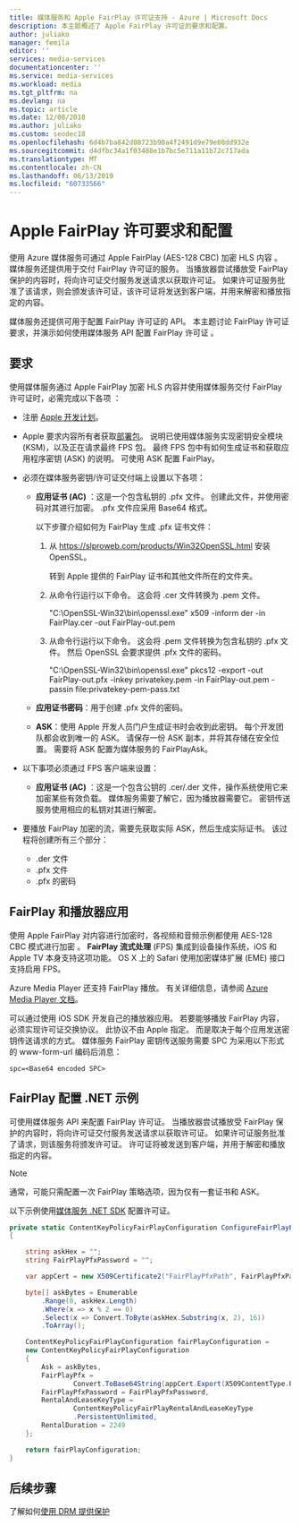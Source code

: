 ```yaml
---
title: 媒体服务和 Apple FairPlay 许可证支持 - Azure | Microsoft Docs
description: 本主题概述了 Apple FairPlay 许可证的要求和配置。
author: juliako
manager: femila
editor: ''
services: media-services
documentationcenter: ''
ms.service: media-services
ms.workload: media
ms.tgt_pltfrm: na
ms.devlang: na
ms.topic: article
ms.date: 12/08/2018
ms.author: juliako
ms.custom: seodec18
ms.openlocfilehash: 6d4b7ba842d08723b90a4f2491d9e79e68dd932e
ms.sourcegitcommit: d4dfbc34a1f03488e1b7bc5e711a11b72c717ada
ms.translationtype: MT
ms.contentlocale: zh-CN
ms.lasthandoff: 06/13/2019
ms.locfileid: "60733566"
---
```

# <a name="apple-fairplay-license-requirements-and-configuration"></a>Apple FairPlay 许可要求和配置 

使用 Azure 媒体服务可通过 Apple FairPlay (AES-128 CBC) 加密 HLS 内容  。 媒体服务还提供用于交付 FairPlay 许可证的服务。 当播放器尝试播放受 FairPlay 保护的内容时，将向许可证交付服务发送请求以获取许可证。 如果许可证服务批准了该请求，则会颁发该许可证，该许可证将发送到客户端，并用来解密和播放指定的内容。

媒体服务还提供可用于配置 FairPlay 许可证的 API。 本主题讨论 FairPlay 许可证要求，并演示如何使用媒体服务 API 配置 FairPlay 许可证  。 

## <a name="requirements"></a>要求

使用媒体服务通过 Apple FairPlay 加密 HLS 内容并使用媒体服务交付 FairPlay 许可证时，必需完成以下各项  ：

* 注册 [Apple 开发计划](https://developer.apple.com/)。
* Apple 要求内容所有者获取[部署包](https://developer.apple.com/contact/fps/)。 说明已使用媒体服务实现密钥安全模块 (KSM)，以及正在请求最终 FPS 包。 最终 FPS 包中有如何生成证书和获取应用程序密钥 (ASK) 的说明。 可使用 ASK 配置 FairPlay。
* 必须在媒体服务密钥/许可证交付端上设置以下各项：

    * **应用证书 (AC)** ：这是一个包含私钥的 .pfx 文件。 创建此文件，并使用密码对其进行加密。 .pfx 文件应采用 Base64 格式。

        以下步骤介绍如何为 FairPlay 生成 .pfx 证书文件：

        1. 从 https://slproweb.com/products/Win32OpenSSL.html 安装 OpenSSL。

            转到 Apple 提供的 FairPlay 证书和其他文件所在的文件夹。
        2. 从命令行运行以下命令。 这会将 .cer 文件转换为 .pem 文件。

            "C:\OpenSSL-Win32\bin\openssl.exe" x509 -inform der -in FairPlay.cer -out FairPlay-out.pem
        3. 从命令行运行以下命令。 这会将 .pem 文件转换为包含私钥的 .pfx 文件。 然后 OpenSSL 会要求提供 .pfx 文件的密码。

            "C:\OpenSSL-Win32\bin\openssl.exe" pkcs12 -export -out FairPlay-out.pfx -inkey privatekey.pem -in FairPlay-out.pem -passin file:privatekey-pem-pass.txt
            
    * **应用证书密码**：用于创建 .pfx 文件的密码。
    * **ASK**：使用 Apple 开发人员门户生成证书时会收到此密钥。 每个开发团队都会收到唯一的 ASK。 请保存一份 ASK 副本，并将其存储在安全位置。 需要将 ASK 配置为媒体服务的 FairPlayAsk。
    
* 以下事项必须通过 FPS 客户端来设置：

  * **应用证书 (AC)** ：这是一个包含公钥的 .cer/.der 文件，操作系统使用它来加密某些有效负载。 媒体服务需要了解它，因为播放器需要它。 密钥传送服务使用相应的私钥对其进行解密。

* 要播放 FairPlay 加密的流，需要先获取实际 ASK，然后生成实际证书。 该过程将创建所有三个部分：

  * .der 文件
  * .pfx 文件
  * .pfx 的密码

## <a name="fairplay-and-player-apps"></a>FairPlay 和播放器应用

使用 Apple FairPlay 对内容进行加密时，各视频和音频示例都使用 AES-128 CBC 模式进行加密   。 **FairPlay 流式处理** (FPS) 集成到设备操作系统，iOS 和 Apple TV 本身支持这项功能。 OS X 上的 Safari 使用加密媒体扩展 (EME) 接口支持启用 FPS。

Azure Media Player 还支持 FairPlay 播放。 有关详细信息，请参阅 [Azure Media Player 文档](https://amp.azure.net/libs/amp/latest/docs/index.html)。

可以通过使用 iOS SDK 开发自己的播放器应用。 若要能够播放 FairPlay 内容，必须实现许可证交换协议。 此协议不由 Apple 指定。 而是取决于每个应用发送密钥传送请求的方式。 媒体服务 FairPlay 密钥传送服务需要 SPC 为采用以下形式的 www-form-url 编码后消息：

```
spc=<Base64 encoded SPC>
```

## <a name="fairplay-configuration-net-example"></a>FairPlay 配置 .NET 示例

可使用媒体服务 API 来配置 FairPlay 许可证。 当播放器尝试播放受 FairPlay 保护的内容时，将向许可证交付服务发送请求以获取许可证。 如果许可证服务批准了请求，则该服务将颁发许可证。 许可证将被发送到客户端，并用于解密和播放指定的内容。

> [!NOTE]
> 通常，可能只需配置一次 FairPlay 策略选项，因为仅有一套证书和 ASK。

以下示例使用[媒体服务 .NET SDK](https://docs.microsoft.com/dotnet/api/microsoft.azure.management.media.models?view=azure-dotnet) 配置许可证。

```csharp
private static ContentKeyPolicyFairPlayConfiguration ConfigureFairPlayPolicyOptions()
{

    string askHex = "";
    string FairPlayPfxPassword = "";

    var appCert = new X509Certificate2("FairPlayPfxPath", FairPlayPfxPassword, X509KeyStorageFlags.Exportable);

    byte[] askBytes = Enumerable
        .Range(0, askHex.Length)
        .Where(x => x % 2 == 0)
        .Select(x => Convert.ToByte(askHex.Substring(x, 2), 16))
        .ToArray();

    ContentKeyPolicyFairPlayConfiguration fairPlayConfiguration =
    new ContentKeyPolicyFairPlayConfiguration
    {
        Ask = askBytes,
        FairPlayPfx =
                Convert.ToBase64String(appCert.Export(X509ContentType.Pfx, FairPlayPfxPassword)),
        FairPlayPfxPassword = FairPlayPfxPassword,
        RentalAndLeaseKeyType =
                ContentKeyPolicyFairPlayRentalAndLeaseKeyType
                .PersistentUnlimited,
        RentalDuration = 2249
    };

    return fairPlayConfiguration;
}
```

## <a name="next-steps"></a>后续步骤

了解如何[使用 DRM 提供保护](protect-with-drm.md)
